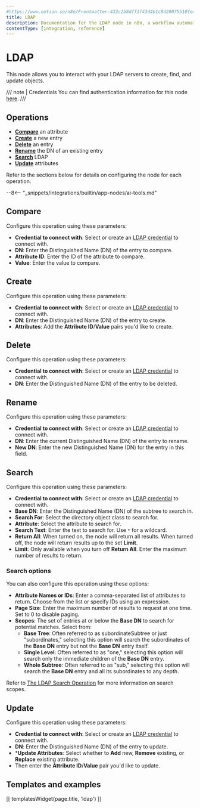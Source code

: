 ```yaml
---
#https://www.notion.so/n8n/Frontmatter-432c2b8dff1f43d4b1c8d20075510fe4
title: LDAP
description: Documentation for the LDAP node in n8n, a workflow automation platform. Includes guidance on usage, and links to examples.
contentType: [integration, reference]
---
```


# LDAP

This node allows you to interact with your LDAP servers to create, find, and update objects.

/// note | Credentials
You can find authentication information for this node [here](/integrations/builtin/credentials/ldap.md).
///

## Operations

* [**Compare**](#compare) an attribute
* [**Create**](#create) a new entry
* [**Delete**](#delete) an entry
* [**Rename**](#rename) the DN of an existing entry
* [**Search**](#search) LDAP
* [**Update**](#update) attributes

Refer to the sections below for details on configuring the node for each operation.

--8<-- "_snippets/integrations/builtin/app-nodes/ai-tools.md"

## Compare

Configure this operation using these parameters:

* **Credential to connect with**: Select or create an [LDAP credential](/integrations/builtin/credentials/ldap.md) to connect with.
* **DN**: Enter the Distinguished Name (DN) of the entry to compare.
* **Attribute ID**: Enter the ID of the attribute to compare.
* **Value**: Enter the value to compare.

## Create

Configure this operation using these parameters:

* **Credential to connect with**: Select or create an [LDAP credential](/integrations/builtin/credentials/ldap.md) to connect with.
* **DN**: Enter the Distinguished Name (DN) of the entry to create.
* **Attributes**: Add the **Attribute ID**/**Value** pairs you'd like to create.

## Delete

Configure this operation using these parameters:

* **Credential to connect with**: Select or create an [LDAP credential](/integrations/builtin/credentials/ldap.md) to connect with.
* **DN**: Enter the Distinguished Name (DN) of the entry to be deleted.

## Rename

Configure this operation using these parameters:

* **Credential to connect with**: Select or create an [LDAP credential](/integrations/builtin/credentials/ldap.md) to connect with.
* **DN**: Enter the current Distinguished Name (DN) of the entry to rename.
* **New DN**: Enter the new Distinguished Name (DN) for the entry in this field.

## Search

Configure this operation using these parameters:

* **Credential to connect with**: Select or create an [LDAP credential](/integrations/builtin/credentials/ldap.md) to connect with.
* **Base DN**: Enter the Distinguished Name (DN) of the subtree to search in.
* **Search For**: Select the directory object class to search for.
* **Attribute**: Select the attribute to search for.
* **Search Text**: Enter the text to search for. Use `*` for a wildcard.
* **Return All**: When turned on, the node will return all results. When turned off, the node will return results up to the set **Limit**.
* **Limit**: Only available when you turn off **Return All**. Enter the maximum number of results to return.

### Search options

You can also configure this operation using these options:

* **Attribute Names or IDs**: Enter a comma-separated list of attributes to return. Choose from the list or specify IDs using an expression.
* **Page Size**: Enter the maximum number of results to request at one time. Set to 0 to disable paging.
* **Scopes**: The set of entries at or below the **Base DN** to search for potential matches. Select from:
    * **Base Tree**: Often referred to as subordinateSubtree or just "subordinates," selecting this option will search the subordinates of the **Base DN** entry but not the **Base DN** entry itself.
    * **Single Level**: Often referred to as "one," selecting this option will search only the immediate children of the **Base DN** entry.
    * **Whole Subtree**: Often referred to as "sub," selecting this option will search the **Base DN** entry and all its subordinates to any depth.

Refer to [The LDAP Search Operation](https://ldap.com/the-ldap-search-operation/) for more information on search scopes.

## Update

Configure this operation using these parameters:

* **Credential to connect with**: Select or create an [LDAP credential](/integrations/builtin/credentials/ldap.md) to connect with.
* **DN**: Enter the Distinguished Name (DN) of the entry to update.
* ***Update Attributes**: Select whether to **Add** new, **Remove** existing, or **Replace** existing attribute.
* Then enter the **Attribute ID**/**Value** pair you'd like to update.

## Templates and examples

<!-- see https://www.notion.so/n8n/Pull-in-templates-for-the-integrations-pages-37c716837b804d30a33b47475f6e3780 -->
[[ templatesWidget(page.title, 'ldap') ]]
